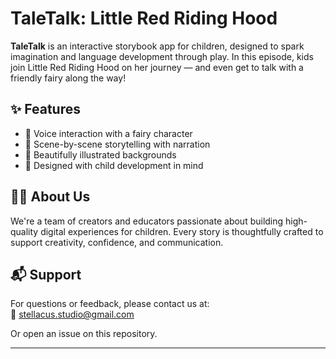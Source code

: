 # TaleTalk: Little Red Riding Hood

**TaleTalk** is an interactive storybook app for children, designed to spark imagination and language development through play. In this episode, kids join Little Red Riding Hood on her journey — and even get to talk with a friendly fairy along the way!

## ✨ Features

- 🎤 Voice interaction with a fairy character  
- 📖 Scene-by-scene storytelling with narration  
- 🎨 Beautifully illustrated backgrounds  
- 🧒 Designed with child development in mind  

## 🧑‍🏫 About Us

We're a team of creators and educators passionate about building high-quality digital experiences for children. Every story is thoughtfully crafted to support creativity, confidence, and communication.

## 📬 Support

For questions or feedback, please contact us at:  
📮 stellacus.studio@gmail.com

Or open an issue on this repository.

---

